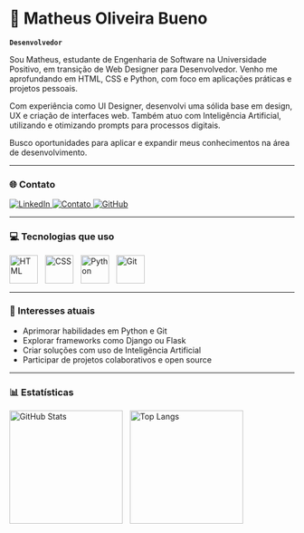 # 🤖 Matheus Oliveira Bueno

**`Desenvolvedor`**

Sou Matheus, estudante de Engenharia de Software na Universidade Positivo, em transição de Web Designer para Desenvolvedor. Venho me aprofundando em HTML, CSS e Python, com foco em aplicações práticas e projetos pessoais.

Com experiência como UI Designer, desenvolvi uma sólida base em design, UX e criação de interfaces web. Também atuo com Inteligência Artificial, utilizando e otimizando prompts para processos digitais.

Busco oportunidades para aplicar e expandir meus conhecimentos na área de desenvolvimento.

---

### 🌐 Contato

<p align="left">
  <a href="https://www.linkedin.com/in/matheusmob" target="_blank">
    <img 
      alt="LinkedIn" 
      title="Conecte-se comigo no LinkedIn" 
      src="https://img.shields.io/badge/LinkedIn-0A66C2?style=for-the-badge&logo=linkedin&logoColor=white"
    />
  </a>
  <a href="https://wa.me/5514997725097" target="_blank">
    <img 
      alt="Contato" 
      title="Entre em contato comigo" 
      src="https://img.shields.io/badge/Contato-25D366?style=for-the-badge&logo=whatsapp&logoColor=white"
    />
  </a>
  <a href="https://github.com/matheusmob" target="_blank">
    <img 
      alt="GitHub" 
      title="Veja meus projetos no GitHub" 
      src="https://img.shields.io/badge/GitHub-000000?style=for-the-badge&logo=github&logoColor=white"
    />
  </a>
</p>

---

### 💻 Tecnologias que uso

<img 
    align="left" 
    alt="HTML"
    title="HTML" 
    width="50px" 
    style="padding-right: 10px;" 
    src="https://cdn.jsdelivr.net/gh/devicons/devicon@latest/icons/html5/html5-original.svg" 
/>
<img 
    align="left" 
    alt="CSS" 
    title="CSS"
    width="50px" 
    style="padding-right: 10px;" 
    src="https://cdn.jsdelivr.net/gh/devicons/devicon@latest/icons/css3/css3-original.svg" 
/>
<img 
    align="left" 
    alt="Python" 
    title="Python"
    width="50px" 
    style="padding-right: 10px;" 
    src="https://cdn.jsdelivr.net/gh/devicons/devicon@latest/icons/python/python-original.svg" 
/>
<img 
    align="left" 
    alt="Git" 
    title="Git"
    width="50px" 
    style="padding-right: 10px;" 
    src="https://cdn.jsdelivr.net/gh/devicons/devicon@latest/icons/git/git-original.svg" 
/>

<br/>
<br/>
<br/>

---

### 🚀 Interesses atuais

- Aprimorar habilidades em Python e Git
- Explorar frameworks como Django ou Flask
- Criar soluções com uso de Inteligência Artificial
- Participar de projetos colaborativos e open source

---

### 📊 Estatísticas

<img 
    align="left" 
    alt="GitHub Stats" 
    height="200px" 
    style="padding-right: 10px;" 
    src="https://github-readme-stats.vercel.app/api?username=matheusm0b&show_icons=true&theme=midnight-purple&include_all_commits=true&locale=pt-br" 
/>

<img 
    align="left" 
    alt="Top Langs" 
    height="200px" 
    style="padding-right: 10px;" 
    src="https://github-readme-stats.vercel.app/api/top-langs/?username=matheusm0b&theme=midnight-purple&layout=compact&langs_count=9" 
/>

